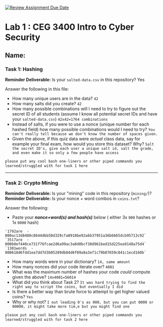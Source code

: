 [![Review Assignment Due Date](https://classroom.github.com/assets/deadline-readme-button-22041afd0340ce965d47ae6ef1cefeee28c7c493a6346c4f15d667ab976d596c.svg)](https://classroom.github.com/a/SPs4PNWX)
# Lab 1 : CEG 3400 Intro to Cyber Security

## Name:

### Task 1: Hashing

**Reminder Deliverable:** Is your `salted-data.csv` in this repository? Yes

Answer the following in this file:

* How many unique users are in the data? `42`
* How many salts did you create? `42`
* How many possible combinations will I need to try to figure out the secret ID
  of all students (assume I know all potential secret IDs and have your 
  `salted-data.csv`) `42x42=1764 combinations`
* Instead of salts, if you were to use a nonce (unique number for each hashed
  field) how many possible combinations would I need to try? `You can't really tell because we don't know the number of spaces given.`
* Given the above, if this quiz data were *actual* class data, say for example
  your final exam, how would you store this dataset?  Why? `Salt the secret ID's, give each user a unique salt id, salt the grade, and even make it so only a few people have access`

```bash
please put any cool bash one-liners or other piped commands you
learned/struggled with for task 1 here
```

---

### Task 2: Crypto Mining

**Reminder Deliverable:** Is your "mining" code in this repository (`mining/`)?
**Reminder Deliverable:** Is your nonce + word combos in `coins.txt`?

Answer the following:

* Paste your ***nonce+word(s) and hash(s)*** below ( either 3x `000` hashes or 1x `0000`
hash)

```
'1792are  -  000ac13d8480c8644dbb50d329cfa8918be92a6b37951a36b6665dcb95713c92`
`3517are  -  000b0ef440ce731f76fcae2d6a99ac3a8d8bcf38d961bed15d225ea9148a75d4`
`1301words  -  000618d6fdd1ea7dd7d3b05289db84d6f09a8a3ef1c79b07659c841c1ecd160b`
```

* How many words were in your dictionary?
  `14, same amount`
* How many nonces did your code iterate over? `4001`
* What was the maximum number of hashes your code *could* compute given the above? `14x4001=56014`
* What did you think about Task 2? `It was hard trying to find the right way to script the coins, but eventually I did`
* Is there a better way than brute force to attempt to get higher valued coins? `Yes`
* Why or why not? `I out leading 0's as 000, but you can put 0000 or 00000, it might take more tim,e but you might find one`


```bash
please put any cool bash one-liners or other piped commands you
learned/struggled with for task 2 here
```

